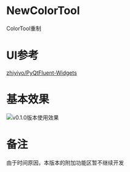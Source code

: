 # NewColorTool
ColorTool重制
# UI参考
[zhiyiyo/PyQtFluent-Widgets](https://github.com/zhiyiYo/PyQt-Fluent-Widgets)
# 基本效果
![v0.1.0版本使用效果](https://raw.githubusercontent.com/Djj646/Figurebed/main/imgs/newcolortool_v0.1.0%2000_00_00-00_00_30.gif)
# 备注
由于时间原因，本版本的附加功能区暂不继续开发
